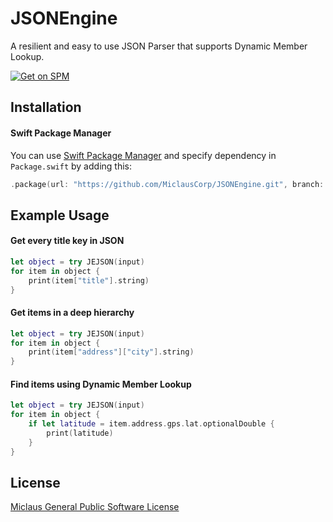 # JSONEngine

A resilient and easy to use JSON Parser that supports Dynamic Member Lookup.

[![Get on SPM](https://img.shields.io/badge/Available%20on-Swift%20Package%20Manager-orange?logo=swift)](#installation)

## Installation
#### Swift Package Manager

You can use [Swift Package Manager](https://swift.org/package-manager/) and specify dependency in `Package.swift` by adding this:
```swift
.package(url: "https://github.com/MiclausCorp/JSONEngine.git", branch: "master")
```

## Example Usage
#### Get every title key in JSON
```swift
let object = try JEJSON(input)
for item in object {
    print(item["title"].string)
}
```

#### Get items in a deep hierarchy
```swift
let object = try JEJSON(input)
for item in object {
    print(item["address"]["city"].string)
}
```

#### Find items using Dynamic Member Lookup
```swift
let object = try JEJSON(input)
for item in object {
    if let latitude = item.address.gps.lat.optionalDouble {
        print(latitude)
    }
}
```

## License
[Miclaus General Public Software License](https://miclausindustries.github.io/license/mgpsl/LATEST.txt)